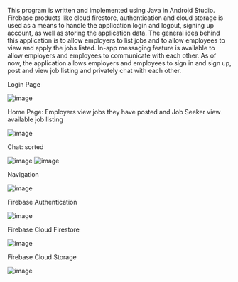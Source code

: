 This program is written and implemented using Java in Android Studio. Firebase products like cloud firestore, authentication and cloud storage is used as a means to handle the application login and logout, signing up account, as well as storing the application data. 
The general idea behind this application is to allow employers to list jobs and to allow employees to view and apply the jobs listed. In-app messaging feature is available to allow employers and employees to communicate with each other. As of now, the application allows employers and employees to sign in and sign up, post and view job listing and privately chat with each other. 

Login Page

![image](https://github.com/choieeyan/HiresightUser/assets/139738854/a3b73efc-d793-44f4-ab0f-e29ed538b1db)

Home Page: Employers view jobs they have posted and Job Seeker view available job listing 

![image](https://github.com/choieeyan/HiresightUser/assets/139738854/e7668b96-7e03-4c5e-b749-cecfcafa363e)

Chat: sorted  

![image](https://github.com/choieeyan/HiresightUser/assets/139738854/2ec7a999-30c3-442f-8897-b049c21d10fd) 
![image](https://github.com/choieeyan/HiresightUser/assets/139738854/67acd039-38fe-42f0-a425-09c74561ca25)

Navigation

![image](https://github.com/choieeyan/HiresightUser/assets/139738854/3110e529-7194-4196-ae7b-27197f7c8858)

Firebase Authentication 

![image](https://github.com/choieeyan/HiresightUser/assets/139738854/1612ac1b-7f4a-420c-9a9f-eeaafac3a924)

Firebase Cloud Firestore

![image](https://github.com/choieeyan/HiresightUser/assets/139738854/fbc96ae1-4580-45fe-a833-c5bd2a4c045b)

Firebase Cloud Storage


![image](https://github.com/choieeyan/HiresightUser/assets/139738854/39c3c684-83a6-408f-a897-f3ee7851197a)


